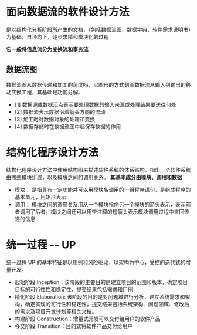 # 面向数据流的软件设计方法
是以结构化分析阶段所产生的文档，（包括数据流图、数据字典、软件需求说明书）为基础，自顶向下，逐步求精和模块化的过程

**它一般将信息流分为变换流和事务流**
## 数据流图
数据流图从数据传递和加工的角度吗，以图形的方式刻画数据流从输入到输出的移动变换工程，其基础是功能分解。
- [1] 数据源或数据汇点表示要处理数据的输入来源或处理结果要送往何处
- [2] 数据流表示数据沿着箭头方向的流动
- [3] 加工时对数据对象的处理和变换
- [4] 数据存储时在数据流图中起保存数据的作用

# 结构化程序设计方法
结构化程序设计方法中使用结构图来描述软件系统的体系结构，指出一个软件系统由哪些模块组成，以及模块之间的调用关系。
**其基本成分由模块、调用和数据**
- 模块： 是指具有一定功能并可以用模块名调用的一组程序语句，是组成程序的基本单元，用矩形表示
- 调用： 模块之间的调用关系用从一个模块指向另一个模块的箭头表示，表示前者调用了后者。模块之间还可以用带注释的短箭头表示模块调用过程中来回传递的信息

# 统一过程 -- UP
统一过程 UP 的基本特征是以用例和风险驱动，以架构为中心，受控的迭代式的增量开发。
- 起始阶段 Inception：该阶段的主要目的是建立项目的范围和版本，确定项目目标的可行性性和稳定性，提交结果包括需求和用例
- 精化阶段 Elaboration: 该阶段的目的是对问题域进行分析，建立系统需求和架构，确定实现的可行性和稳定性，提交结果包括系统架构、问题领域、修改后的需求及项目开发计划等相关文档。
- 构建阶段 Construction：增量式开发可以交付给用户的软件产品
- 移交阶段 Transition：目的式将软件产品交付给用户